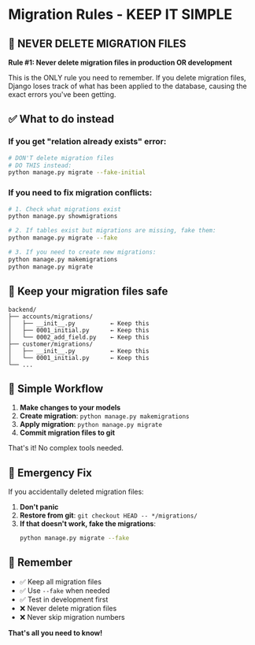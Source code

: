 # Migration Rules - KEEP IT SIMPLE

## 🚨 NEVER DELETE MIGRATION FILES

**Rule #1: Never delete migration files in production OR development**

This is the ONLY rule you need to remember. If you delete migration files, Django loses track of what has been applied to the database, causing the exact errors you've been getting.

## ✅ What to do instead

### If you get "relation already exists" error:
```bash
# DON'T delete migration files
# DO THIS instead:
python manage.py migrate --fake-initial
```

### If you need to fix migration conflicts:
```bash
# 1. Check what migrations exist
python manage.py showmigrations

# 2. If tables exist but migrations are missing, fake them:
python manage.py migrate --fake

# 3. If you need to create new migrations:
python manage.py makemigrations
python manage.py migrate
```

## 📁 Keep your migration files safe

```
backend/
├── accounts/migrations/
│   ├── __init__.py          ← Keep this
│   ├── 0001_initial.py      ← Keep this
│   └── 0002_add_field.py    ← Keep this
├── customer/migrations/
│   ├── __init__.py          ← Keep this
│   └── 0001_initial.py      ← Keep this
└── ...
```

## 🎯 Simple Workflow

1. **Make changes to your models**
2. **Create migration**: `python manage.py makemigrations`
3. **Apply migration**: `python manage.py migrate`
4. **Commit migration files to git**

That's it! No complex tools needed.

## 🚨 Emergency Fix

If you accidentally deleted migration files:

1. **Don't panic**
2. **Restore from git**: `git checkout HEAD -- */migrations/`
3. **If that doesn't work, fake the migrations**:
   ```bash
   python manage.py migrate --fake
   ```

## 📝 Remember

- ✅ Keep all migration files
- ✅ Use `--fake` when needed
- ✅ Test in development first
- ❌ Never delete migration files
- ❌ Never skip migration numbers

**That's all you need to know!** 